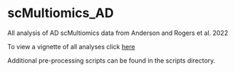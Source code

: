 # scMultiomics_AD
All analysis of AD scMultiomics data from Anderson and Rogers et al. 2022

To view a vignette of all analyses click [here](https://aanderson54.github.io/scMultiomics_AD/)

Additional pre-processing scripts can be found in the scripts directory.

